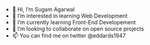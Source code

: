 - 👋 Hi, I’m Sugam Agarwal 
- 👀 I’m interested in learning Web Development 
- 🌱 I’m currently learning Front-End Developement 
- 💞️ I’m looking to collaborate on open source projects 
- 📫 You can find me on twitter @eddards1947 

<!---
agarwalsugam1998/agarwalsugam1998 is a ✨ special ✨ repository because its `README.md` (this file) appears on your GitHub profile.
You can click the Preview link to take a look at your changes.
--->
